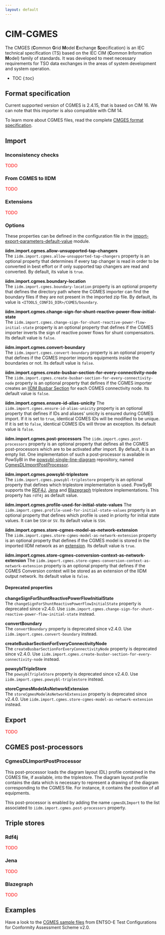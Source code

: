 ```yaml
---
layout: default
---
```


# CIM-CGMES

The CMGES (**C**ommon **G**rid **M**odel **E**xchange **S**pecification) is an IEC technical specification (TS) based on the IEC CIM (**C**ommon **I**nformation **M**odel) family of standards. It was developed to meet necessary requirements for TSO data exchanges in the areas of system development and system operation.

* TOC
{:toc}

## Format specification
Current supported version of CGMES is 2.4.15, that is based on CIM 16. We can note that this importer is also compatible with CIM 14.

To learn more about CGMES files, read the complete [CMGES format specification](https://www.entsoe.eu/digital/common-information-model/#common-grid-model-exchange-specification-cgmes).

## Import

### Inconsistency checks
<span style="color: red">TODO</span>

### From CGMES to IIDM
<span style="color: red">TODO</span>

### Extensions
<span style="color: red">TODO</span>

### Options

These properties can be defined in the configuration file in the [import-export-parameters-default-value](../../user/configuration/import-export-parameters-default-value.md) module.

**iidm.import.cgmes.allow-unsupported-tap-changers**  
The `iidm.import.cgmes.allow-unsupported-tap-changers` property is an optional property that determines if every tap changer is read in order to be converted in best effort or if only supported tap changers are read and converted. By default, its value is `true`.

**iidm.import.cgmes.boundary-location**  
The `iidm.import.cgmes.boundary-location` property is an optional property that defines the directory path where the CGMES importer can find the boundary files if they are not present in the imported zip file. By default, its value is `<ITOOLS_CONFIG_DIR>/CGMES/boundary`.

**iidm.import.cgmes.change-sign-for-shunt-reactive-power-flow-initial-state**  
The `iidm.import.cgmes.change-sign-for-shunt-reactive-power-flow-initial-state` property is an optional property
that defines if the CGMES importer inverts the sign of reactive power flows for shunt compensators. Its default value is `false`.

**iidm.import.cgmes.convert-boundary**  
The `iidm.import.cgmes.convert-boundary` property is an optional property that defines if the CGMES importer imports equipments inside the boundaries or not. Its default value is `false`.

**iidm.import.cgmes.create-busbar-section-for-every-connectivity-node**  
The `iidm.import.cgmes.create-busbar-section-for-every-connectivity-node` property is an optional property that defines if the CGMES importer creates an [IIDM Busbar Section](../model/index.md#busbar-section) for each CGMES connectivity node. Its default value is `false`.

**iidm.import.cgmes.ensure-id-alias-unicity**
The `iidm.import.cgmes.ensure-id-alias-unicity` property is an optional property that defines if IDs and aliases' unicity is ensured during CGMES import. If it is set to `true`, identical CGMES IDs will be modified to be unique.
If it is set to `false`, identical CGMES IDs will throw an exception. Its default value is `false`. 

**iidm.import.cgmes.post-processors**
The `iidm.import.cgmes.post-processors` property is an optional property that defines all the CGMES post-processors which are to be activated after import.
By default, it is an empty list.
One implementation of such a post-processor is available in PowSyBl in the [powsybl-single-line-diagram](../../developer/repositories/powsybl-single-line-diagram.md) repository, named [CgmesDLImportPostProcessor](#CgmesDLImportPostProcessor).

**iidm.import.cgmes.powsybl-triplestore**  
The `iidm.import.cgmes.powsybl-triplestore` property is an optional property that defines which triplestore implementation is used. PowSyBl supports the [RDF4J](#rdf4j), [Jena](#jena) and [Blazegraph](#blazegraph) triplestore implementations. This property has `rdf4j` as default value.

**iidm.import.cgmes.profile-used-for-initial-state-values**
The `iidm.import.cgmes.profile-used-for-initial-state-values` property is an optional property that defines which profile is used in priority for initial state values. It can be `SSH` or `SV`. Its default value is `SSH`.

**iidm.import.cgmes.store-cgmes-model-as-network-extension**  
The `iidm.import.cgmes.store-cgmes-model-as-network-extension` property is an optional property that defines if the CGMES model is stored in the imported IIDM network as an [extension](). Its default value is `true`.

**iidm.import.cgmes.store-cgmes-conversion-context-as-network-extension**
The `iidm.import.cgmes.store-cgmes-conversion-context-as-network-extension` property is an optional property that defines if the CGMES Conversion context will be stored as an extension of the IIDM output network. Its default value is `false`.

#### Deprecated properties

**changeSignForShuntReactivePowerFlowInitialState**  
The `changeSignForShuntReactivePowerFlowInitialState` property is deprecated since v2.4.0. Use `iidm.import.cgmes.change-sign-for-shunt-reactive-power-flow-initial-state` instead.

**convertBoundary**  
The `convertBoundary` property is deprecated since v2.4.0. Use `iidm.import.cgmes.convert-boundary` instead.

**createBusbarSectionForEveryConnectivityNode**  
The `createBusbarSectionForEveryConnectivityNode` property is deprecated since v2.4.0. Use `iidm.import.cgmes.create-busbar-section-for-every-connectivity-node` instead.

**powsyblTripleStore**  
The `powsyblTripleStore` property is deprecated since v2.4.0. Use `iidm.import.cgmes.powsybl-triplestore` instead.

**storeCgmesModelAsNetworkExtension**  
The `storeCgmesModelAsNetworkExtension` property is deprecated since v2.4.0. Use `iidm.import.cgmes.store-cgmes-model-as-network-extension` instead.

## Export
<span style="color: red">TODO</span>

## CGMES post-processors

### CgmesDLImportPostProcessor
This post-processor loads the diagram layout (DL) profile contained in the CGMES file, if available, into the triplestore.
The diagram layout profile contains the data which is necessary to represent a drawing of the diagram corresponding to the CGMES file.
For instance, it contains the position of all equipments.
 
This post-processor is enabled by adding the name `cgmesDLImport` to the list associated to `iidm.import.cgmes.post-processors` property.


## Triple stores

### Rdf4j
<span style="color: red">TODO</span>

### Jena
<span style="color: red">TODO</span>

### Blazegraph
<span style="color: red">TODO</span>

## Examples
Have a look to the [CGMES sample files](https://docstore.entsoe.eu/Documents/CIM_documents/Grid_Model_CIM/TestConfigurations_packageCASv2.0.zip)
from ENTSO-E Test Configurations for Conformity Assessment Scheme v2.0.
